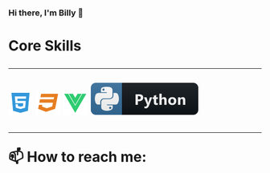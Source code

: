 ### Hi there, I'm Billy 👋

<!DOCTYPE html>
<html>
  
<head>
<meta name="viewport" content="width=device-width, initial-scale=1">
  
</head>


<!--
**Billy001/Billy001** is a ✨ _special_ ✨ repository because its `README.md` (this file) appears on your GitHub profile.

Here are some ideas to get you started:

- 🔭 I’m currently working on ...
- 
- 👯 I’m looking to collaborate on ...
- 🤔 I’m looking for help with ...
- 💬 Ask me about ...
- 📫 How to reach me: ...
- 😄 Pronouns: ...
- ⚡ Fun fact: ...
-->

<h1>Core Skills</h>
<hr>

<img src="img/html-b.png" alt="html">
<img src="img/css.png" alt="css">
<img src="img/vuejs.png" alt="vuejs">
<img src="https://raw.githubusercontent.com/8bithemant/8bithemant/master/svg/dev/languages/python.svg" alt="python" style="max-width:100%;">
<hr>








📫 How to reach me:
</body>
</html>
